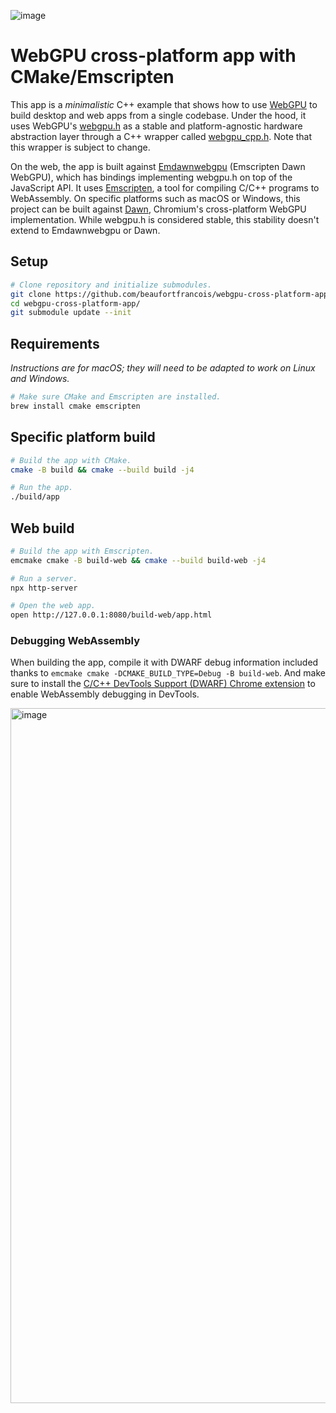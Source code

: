 ![image](https://github.com/beaufortfrancois/webgpu-cross-platform-app/assets/634478/81579516-7390-4198-bb18-68e7f4cb34c3)

# WebGPU cross-platform app with CMake/Emscripten

This app is a <em>minimalistic</em> C++ example that shows how to use [WebGPU](https://gpuweb.github.io/gpuweb/) to build desktop and web apps from a single codebase. Under the hood, it uses WebGPU's [webgpu.h](https://github.com/webgpu-native/webgpu-headers/blob/main/webgpu.h) as a stable and platform-agnostic hardware abstraction layer through a C++ wrapper called [webgpu_cpp.h](https://source.chromium.org/chromium/chromium/src/+/main:third_party/dawn/include/webgpu/webgpu_cpp.h). Note that this wrapper is subject to change.

On the web, the app is built against [Emdawnwebgpu](https://dawn.googlesource.com/dawn/+/refs/heads/main/src/emdawnwebgpu/) (Emscripten Dawn WebGPU), which has bindings implementing webgpu.h on top of the JavaScript API. It uses [Emscripten](https://emscripten.org/), a tool for compiling C/C++ programs to WebAssembly. On specific platforms such as macOS or Windows, this project can be built against [Dawn](https://dawn.googlesource.com/dawn/), Chromium's cross-platform WebGPU implementation. While webgpu.h is considered stable, this stability doesn't extend to Emdawnwebgpu or Dawn.

## Setup

```sh
# Clone repository and initialize submodules.
git clone https://github.com/beaufortfrancois/webgpu-cross-platform-app.git
cd webgpu-cross-platform-app/
git submodule update --init
```

## Requirements

<i>Instructions are for macOS; they will need to be adapted to work on Linux and Windows.</i>

```sh
# Make sure CMake and Emscripten are installed.
brew install cmake emscripten
```

## Specific platform build

```sh
# Build the app with CMake.
cmake -B build && cmake --build build -j4

# Run the app.
./build/app
```

## Web build

```sh
# Build the app with Emscripten.
emcmake cmake -B build-web && cmake --build build-web -j4

# Run a server.
npx http-server
```

```sh
# Open the web app.
open http://127.0.0.1:8080/build-web/app.html
```

### Debugging WebAssembly

When building the app, compile it with DWARF debug information included thanks to `emcmake cmake -DCMAKE_BUILD_TYPE=Debug -B build-web`. And make sure to install the [C/C++ DevTools Support (DWARF) Chrome extension](https://goo.gle/wasm-debugging-extension) to enable WebAssembly debugging in DevTools.

<img width="1112" alt="image" src="https://github.com/beaufortfrancois/webgpu-cross-platform-app/assets/634478/e82f2494-6b1a-4534-b9e3-0c04caeca96d">
